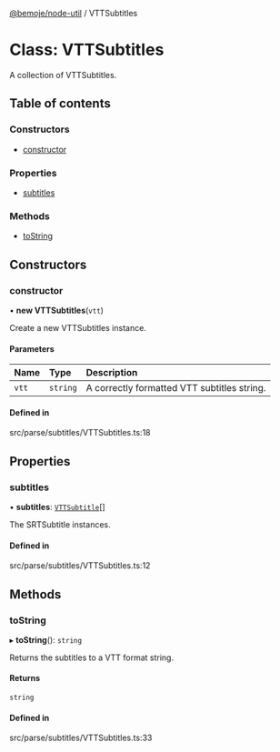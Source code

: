 [@bemoje/node-util](/docs/index.md) / VTTSubtitles

# Class: VTTSubtitles

A collection of VTTSubtitles.

## Table of contents

### Constructors

- [constructor](/docs/classes/VTTSubtitles.md#constructor)

### Properties

- [subtitles](/docs/classes/VTTSubtitles.md#subtitles)

### Methods

- [toString](/docs/classes/VTTSubtitles.md#tostring)

## Constructors

### constructor

• **new VTTSubtitles**(`vtt`)

Create a new VTTSubtitles instance.

#### Parameters

| Name | Type | Description |
| :------ | :------ | :------ |
| `vtt` | `string` | A correctly formatted VTT subtitles string. |

#### Defined in

src/parse/subtitles/VTTSubtitles.ts:18

## Properties

### subtitles

• **subtitles**: [`VTTSubtitle`](/docs/classes/VTTSubtitle.md)[]

The SRTSubtitle instances.

#### Defined in

src/parse/subtitles/VTTSubtitles.ts:12

## Methods

### toString

▸ **toString**(): `string`

Returns the subtitles to a VTT format string.

#### Returns

`string`

#### Defined in

src/parse/subtitles/VTTSubtitles.ts:33
